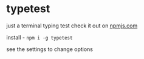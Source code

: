 # typetest

just a terminal typing test
check it out on [npmjs.com](https://www.npmjs.com/package/typetest)

install - `npm i -g typetest`

see the settings to change options
